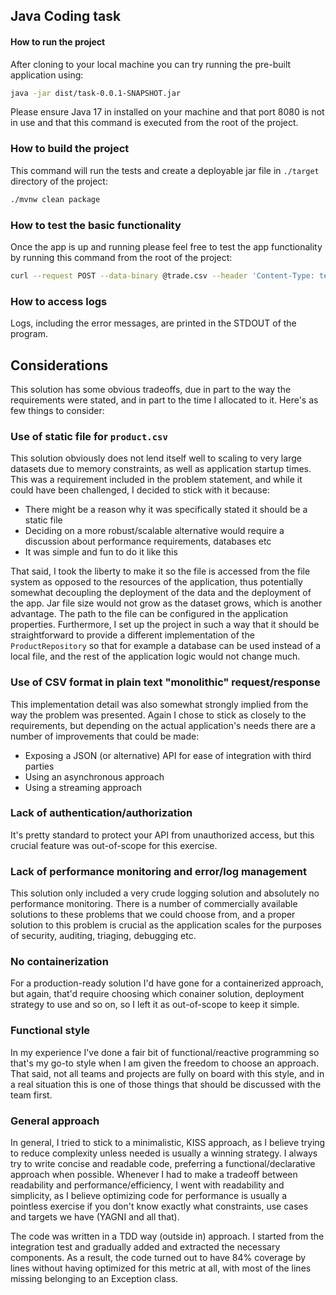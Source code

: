 ## Java Coding task

#### How to run the project
After cloning to your local machine you can try running the pre-built application using:

```bash
java -jar dist/task-0.0.1-SNAPSHOT.jar
```

Please ensure Java 17 in installed on your machine and that port 8080 is not in use and that this command is executed from the root of the project.

### How to build the project
This command will run the tests and create a deployable jar file in `./target` directory of the project:
```bash
./mvnw clean package
```

### How to test the basic functionality
Once the app is up and running please feel free to test the app functionality by running this command from the root of the project:
```bash
curl --request POST --data-binary @trade.csv --header 'Content-Type: text/csv' --header 'Accept: text/csv' http://localhost:8080/api/v1/enrich
```

### How to access logs
Logs, including the error messages, are printed in the STDOUT of the program. 


## Considerations

This solution has some obvious tradeoffs, due in part to the way the requirements were stated, and in part to the time I allocated to it. Here's as few things to consider:
### Use of static file for `product.csv`
This solution obviously does not lend itself well to scaling to very large datasets due to memory constraints, as well as application startup times. This was a requirement included in the problem statement, and while it could have been challenged, I decided to stick with it because:
* There might be a reason why it was specifically stated it should be a static file
* Deciding on a more robust/scalable alternative would require a discussion about performance requirements, databases etc
* It was simple and fun to do it like this

That said, I took the liberty to make it so the file is accessed from the file system as opposed to the resources of the application, thus potentially somewhat decoupling the deployment of the data and the deployment of the app. Jar file size would not grow as the dataset grows, which is another advantage. The path to the file can be configured in the application properties.
Furthermore, I set up the project in such a way that it should be straightforward to provide a different implementation of the `ProductRepository` so that for example a database can be used instead of a local file, and the rest of the application logic would not change much.

### Use of CSV format in plain text "monolithic" request/response
This implementation detail was also somewhat strongly implied from the way the problem was presented. Again I chose to stick as closely to the requirements, but depending on the actual application's needs there are a number of improvements that could be made:
* Exposing a JSON (or alternative) API for ease of integration with third parties
* Using an asynchronous approach
* Using a streaming approach

### Lack of authentication/authorization
It's pretty standard to protect your API from unauthorized access, but this crucial feature was out-of-scope for this exercise.

### Lack of performance monitoring and error/log management
This solution only included a very crude logging solution and absolutely no performance monitoring. There is a number of commercially available solutions to these problems that we could choose from, and a proper solution to this problem is crucial as the application scales for the purposes of security, auditing, triaging, debugging etc.

### No containerization
For a production-ready solution I'd have gone for a containerized approach, but again, that'd require choosing which conainer solution, deployment strategy to use and so on, so I left it as out-of-scope to keep it simple.

### Functional style
In my experience I've done a fair bit of functional/reactive programming so that's my go-to style when I am given the freedom to choose an approach. That said, not all teams and projects are fully on board with this style, and in a real situation this is one of those things that should be discussed with the team first.

### General approach
In general, I tried to stick to a minimalistic, KISS approach, as I believe trying to reduce complexity unless needed is usually a winning strategy. I always try to write concise and readable code, preferring a functional/declarative approach when possible. Whenever I had to make a tradeoff between readability and performance/efficiency, I went with readability and simplicity, as I believe optimizing code for performance is usually a pointless exercise if you don't know exactly what constraints, use cases and targets we have (YAGNI and all that).  

The code was written in a TDD way (outside in) approach. I started from the integration test and gradually added and extracted the necessary components. As a result, the code turned out to have 84% coverage by lines without having optimized for this metric at all, with most of the lines missing belonging to an Exception class. 
